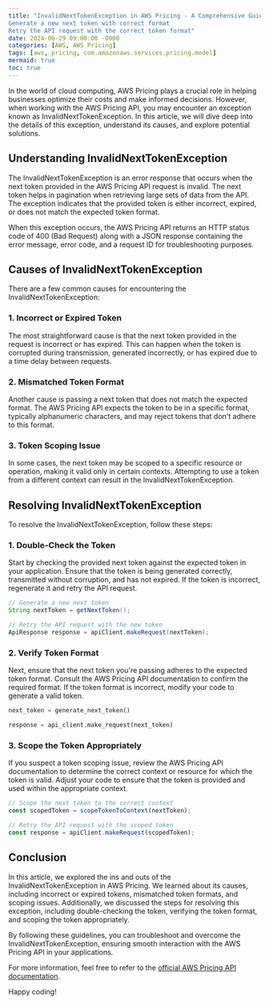 ```yaml
---
title: "InvalidNextTokenException in AWS Pricing - A Comprehensive Guide
Generate a new next token with correct format
Retry the API request with the correct token format"
date: 2024-06-29 09:00:00 -0000
categories: [AWS, AWS Pricing]
tags: [aws, pricing, com.amazonaws.services.pricing.model]
mermaid: true
toc: true
---
```



In the world of cloud computing, AWS Pricing plays a crucial role in helping businesses optimize their costs and make informed decisions. However, when working with the AWS Pricing API, you may encounter an exception known as InvalidNextTokenException. In this article, we will dive deep into the details of this exception, understand its causes, and explore potential solutions.

## Understanding InvalidNextTokenException

The InvalidNextTokenException is an error response that occurs when the next token provided in the AWS Pricing API request is invalid. The next token helps in pagination when retrieving large sets of data from the API. The exception indicates that the provided token is either incorrect, expired, or does not match the expected token format.

When this exception occurs, the AWS Pricing API returns an HTTP status code of 400 (Bad Request) along with a JSON response containing the error message, error code, and a request ID for troubleshooting purposes.

## Causes of InvalidNextTokenException

There are a few common causes for encountering the InvalidNextTokenException:

### 1. Incorrect or Expired Token

The most straightforward cause is that the next token provided in the request is incorrect or has expired. This can happen when the token is corrupted during transmission, generated incorrectly, or has expired due to a time delay between requests.

### 2. Mismatched Token Format

Another cause is passing a next token that does not match the expected format. The AWS Pricing API expects the token to be in a specific format, typically alphanumeric characters, and may reject tokens that don't adhere to this format.

### 3. Token Scoping Issue

In some cases, the next token may be scoped to a specific resource or operation, making it valid only in certain contexts. Attempting to use a token from a different context can result in the InvalidNextTokenException.

## Resolving InvalidNextTokenException

To resolve the InvalidNextTokenException, follow these steps:

### 1. Double-Check the Token

Start by checking the provided next token against the expected token in your application. Ensure that the token is being generated correctly, transmitted without corruption, and has not expired. If the token is incorrect, regenerate it and retry the API request.

```java
// Generate a new next token
String nextToken = getNextToken();

// Retry the API request with the new token
ApiResponse response = apiClient.makeRequest(nextToken);
```

### 2. Verify Token Format

Next, ensure that the next token you're passing adheres to the expected token format. Consult the AWS Pricing API documentation to confirm the required format. If the token format is incorrect, modify your code to generate a valid token.

```python
next_token = generate_next_token()

response = api_client.make_request(next_token)
```

### 3. Scope the Token Appropriately

If you suspect a token scoping issue, review the AWS Pricing API documentation to determine the correct context or resource for which the token is valid. Adjust your code to ensure that the token is provided and used within the appropriate context.

```javascript
// Scope the next token to the correct context
const scopedToken = scopeTokenToContext(nextToken);

// Retry the API request with the scoped token
const response = apiClient.makeRequest(scopedToken);
```

## Conclusion

In this article, we explored the ins and outs of the InvalidNextTokenException in AWS Pricing. We learned about its causes, including incorrect or expired tokens, mismatched token formats, and scoping issues. Additionally, we discussed the steps for resolving this exception, including double-checking the token, verifying the token format, and scoping the token appropriately.

By following these guidelines, you can troubleshoot and overcome the InvalidNextTokenException, ensuring smooth interaction with the AWS Pricing API in your applications.

For more information, feel free to refer to the [official AWS Pricing API documentation](https://docs.aws.amazon.com/pricing/latest/APIReference/Welcome.html).

Happy coding!